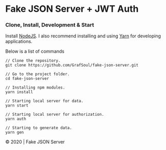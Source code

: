 # Fake JSON Server + JWT Auth

### Clone, Install, Development & Start

Install [NodeJS]. I also recommend installing and using [Yarn] for developing applications.

Below is a list of commands

```
// Clone the repository.
git clone https://github.com/GrafSoul/fake-json-server.git

// Go to the project folder.
cd fake-json-server

// Installing npm modules.
yarn install

// Starting local server for data.
yarn start

// Starting local server for authorization.
yarn auth

// Starting to generate data.
yarn gen

```

© 2020 | Fake JSON Server

[nodejs]: https://nodejs.org/
[yarn]: https://yarnpkg.com/
